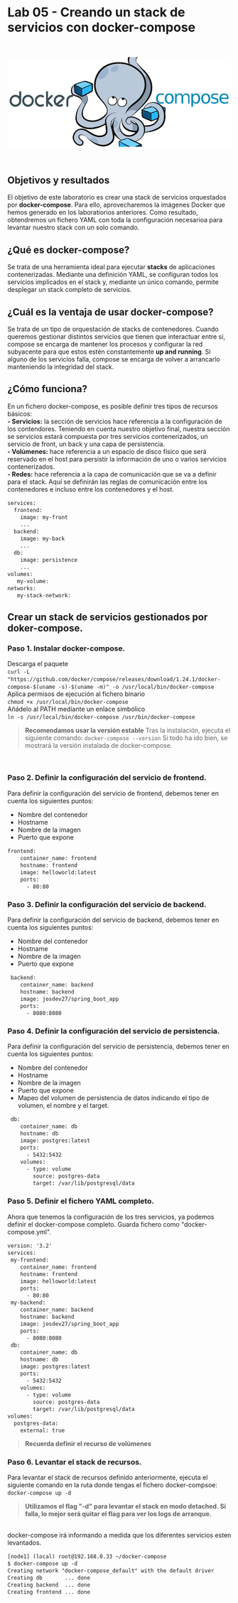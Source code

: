 # Lab 05 - Creando un stack de servicios con docker-compose
<br/>
<p align="center">
<img src="../resources/docker-compose.png">
<br/>
</p>
<br/>

## Objetivos y resultados
El objetivo de este laboratorio es crear una stack de servicios orquestados por **docker-compose**. Para ello, aprovecharemos la imágenes Docker que hemos generado en los laboratiorios anteriores.
Como resultado, obtendremos un fichero YAML con toda la configuración necesarioa para levantar nuestro stack con un solo comando.
<br/>
## ¿Qué es docker-compose?
Se trata de una herramienta ideal para ejecutar **stacks** de aplicaciones contenerizadas. 
Mediante una definición YAML, se configuran todos los servicios implicados en el stack y, mediante un único comando, permite desplegar un stack completo de servicios. 
<br/>
## ¿Cuál es la ventaja de usar docker-compose?
Se trata de un tipo de orquestación de stacks de contenedores. Cuando queremos gestionar distintos servicios que tienen que interactuar entre sí, compose se encarga de mantener los procesos y configurar la red subyacente para que estos estén constantemente **up and running**. Si alguno de los servicios falla, compose se encarga de volver a arrancarlo manteniendo la integridad del stack. 
<br/>
## ¿Cómo funciona?
En un fichero docker-compose, es posible definir tres tipos de recursos básicos:
<br/>
**-	Servicios:** la sección de servicios hace referencia a la configuración de los contendores. Teniendo en cuenta nuestro objetivo final, nuestra sección se servicios estará compuesta por tres servicios contenerizados, un servicio de front, un back y una capa de persistencia.
<br/>
**-	Volúmenes:** hace referencia a un espacio de disco físico que será reservado en el host para persistir la información de uno o varios servicios contenerizados.
<br/>
**-	Redes:** hace referencia a la capa de comunicación que se va a definir para el stack. Aquí se definirán las reglas de comunicación entre los contenedores e incluso entre los contenedores y el host.
<br/>
```version: '3'
services:
  frontend:
    image: my-front
    ...
  backend:
    image: my-back
    ...
  db:
    image: persistence
    ...
volumes:
   my-volume:
networks:
   my-stack-network:
```
## Crear un stack de servicios gestionados por doker-compose.

### Paso 1. Instalar docker-compose.
Descarga el paquete
<br/>
```curl -L "https://github.com/docker/compose/releases/download/1.24.1/docker-compose-$(uname -s)-$(uname -m)" -o /usr/local/bin/docker-compose```
<br/>
Aplica permisos de ejecución al fichero binario
<br/>
```chmod +x /usr/local/bin/docker-compose```
<br/>
Añádelo al PATH mediante un enlace simbólico
<br/>
```ln -s /usr/local/bin/docker-compose /usr/bin/docker-compose```
> **Recomendamos usar la versión estable**
> Tras la instalación, ejecuta el siguiente comando:
> ```docker-compose --version```
> Si todo ha ido bien, se mostrará la versión instalada de docker-compose.
<br/>

### Paso 2. Definir la configuración del servicio de frontend.
Para definir la configuración del servicio de frontend, debemos tener en cuenta los siguientes puntos:
<br/>
- Nombre del contenedor
- Hostname
- Nombre de la imagen
- Puerto que expone
```
frontend:
    container_name: frontend
    hostname: frontend
    image: helloworld:latest
    ports:
      - 80:80
```
### Paso 3. Definir la configuración del servicio de backend.
Para definir la configuración del servicio de backend, debemos tener en cuenta los siguientes puntos:
<br/>
- Nombre del contenedor
- Hostname
- Nombre de la imagen
- Puerto que expone
```
 backend:
    container_name: backend
    hostname: backend
    image: josdev27/spring_boot_app
    ports:
      - 8080:8080
```
### Paso 4. Definir la configuración del servicio de persistencia.
Para definir la configuración del servicio de persistencia, debemos tener en cuenta los siguientes puntos:
<br/>
- Nombre del contenedor
- Hostname
- Nombre de la imagen
- Puerto que expone
- Mapeo del volumen de persistencia de datos indicando el tipo de volumen, el nombre y el target.
```
 db:
    container_name: db
    hostname: db
    image: postgres:latest
    ports:
      - 5432:5432
    volumes:
      - type: volume
        source: postgres-data
        target: /var/lib/postgresql/data
```
### Paso 5. Definir el fichero YAML completo.
Ahora que tenemos la configuración de los tres servicios, ya podemos definir el docker-compose completo. Guarda fichero como "docker-compose.yml".
```
version: '3.2'
services:
 my-frontend:
    container_name: frontend
    hostname: frontend
    image: helloworld:latest
    ports:
      - 80:80
 my-backend:
    container_name: backend
    hostname: backend
    image: josdev27/spring_boot_app
    ports:
      - 8080:8080
 db:
    container_name: db
    hostname: db
    image: postgres:latest
    ports:
      - 5432:5432
    volumes:
      - type: volume
        source: postgres-data
        target: /var/lib/postgresql/data
volumes:
  postgres-data:
    external: true
```
> **Recuerda definir el recurso de volúmenes**
### Paso 6. Levantar el stack de recursos.
Para levantar el stack de recursos definido anteriormente, ejecuta el siguiente comando en la ruta donde tengas el fichero docker-compsoe:
<br/>
```docker-compose up -d```
> **Utilizamos el flag "-d" para levantar el stack en modo detached. Si falla, lo mejor será quitar el flag para ver los logs de arranque.**
<br/>
docker-compose irá informando a medida que los diferentes servicios esten levantados.

```
[node1] (local) root@192.168.0.33 ~/docker-compose
$ docker-compose up -d
Creating network "docker-compose_default" with the default driver
Creating db       ... done
Creating backend  ... done
Creating frontend ... done
```

